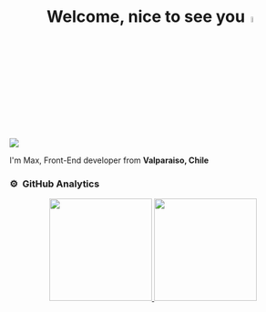 <div align="center">
<h1 align="center">Welcome, nice to see you<a href="https://www.linkedin.com/in/maximiliano-astorga-690956224/"></a><img src="https://media.giphy.com/media/hvRJCLFzcasrR4ia7z/giphy.gif" width="5%"></h1>
</div>
<img src="/">


<br>
<p> I'm Max, Front-End developer from <a href="https://www.flaticon.es/iconos-gratis/chile" title="chile iconos"></a> <b>Valparaiso, Chile</b></p>



### ⚙️ &nbsp;GitHub Analytics

<p align="center">
<a href="https://github.com/empytime">
  <img height="180em" src="https://github-readme-stats-eight-theta.vercel.app/api?username=ArisGuimera&show_icons=true&theme=algolia&include_all_commits=true&count_private=true"/>
  <img height="180em" src="https://github-readme-stats-eight-theta.vercel.app/api/top-langs/?username=ArisGuimera&layout=compact&langs_count=8&theme=algolia"/>
</a>
</p>
